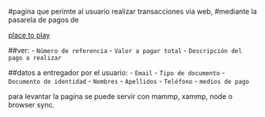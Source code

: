#pagina que perimte al usuario realizar transacciones via web, 
#mediante la pasarela de pagos de 

[place to play](https://www.placetopay.com/)

##ver:
 	- `Número de referencia`
	- `Valor a pagar total`
	- `Descripción del pago a realizar`

##datos a entregador por el usuario:
	- `Email`
	- `Tipo de documento`
	- `Documento de identidad`
	- `Nombres`
	- `Apellidos`
	- `Teléfono`
	- `medios de pago`

para levantar la pagina se puede servir con mammp, xammp, node o browser sync.
